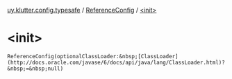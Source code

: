 [uy.klutter.config.typesafe](../index.md) / [ReferenceConfig](index.md) / [&lt;init&gt;](.)


# &lt;init&gt;

`ReferenceConfig(optionalClassLoader:&nbsp;[ClassLoader](http://docs.oracle.com/javase/6/docs/api/java/lang/ClassLoader.html)?&nbsp;=&nbsp;null)`


